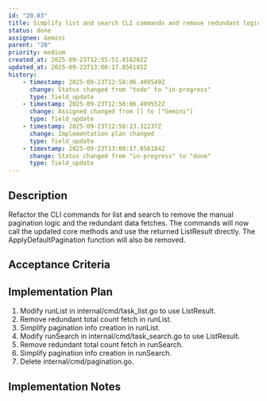 ```yaml
---
id: "20.03"
title: Simplify list and search CLI commands and remove redundant logic
status: done
assignee: Gemini
parent: "20"
priority: medium
created_at: 2025-09-23T12:55:51.016202Z
updated_at: 2025-09-23T13:00:17.856185Z
history:
    - timestamp: 2025-09-23T12:58:06.499549Z
      change: Status changed from "todo" to "in-progress"
      type: field_update
    - timestamp: 2025-09-23T12:58:06.499552Z
      change: Assigned changed from [] to ["Gemini"]
      type: field_update
    - timestamp: 2025-09-23T12:58:13.32237Z
      change: Implementation plan changed
      type: field_update
    - timestamp: 2025-09-23T13:00:17.856184Z
      change: Status changed from "in-progress" to "done"
      type: field_update
---
```

## Description

Refactor the CLI commands for list and search to remove the manual pagination logic and the redundant data fetches. The commands will now call the updated core methods and use the returned ListResult directly. The ApplyDefaultPagination function will also be removed.

## Acceptance Criteria
<!-- AC:BEGIN -->


<!-- AC:END -->

## Implementation Plan

1. Modify runList in internal/cmd/task_list.go to use ListResult.
2. Remove redundant total count fetch in runList.
3. Simplify pagination info creation in runList.
4. Modify runSearch in internal/cmd/task_search.go to use ListResult.
5. Remove redundant total count fetch in runSearch.
6. Simplify pagination info creation in runSearch.
7. Delete internal/cmd/pagination.go.

## Implementation Notes


